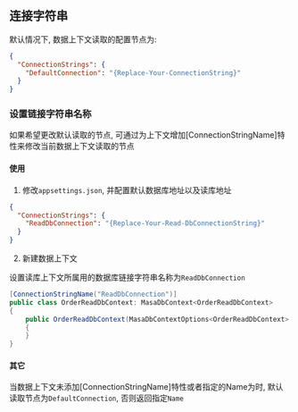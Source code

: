 ﻿## 连接字符串

默认情况下, 数据上下文读取的配置节点为:

``` appsettings.json
{
  "ConnectionStrings": {
    "DefaultConnection": "{Replace-Your-ConnectionString}"
  }
}
```
### 设置链接字符串名称

如果希望更改默认读取的节点, 可通过为上下文增加[ConnectionStringName]特性来修改当前数据上下文读取的节点

#### 使用

1. 修改`appsettings.json`, 并配置默认数据库地址以及读库地址

``` appsettings.json
{
  "ConnectionStrings": {
    "ReadDbConnection": "{Replace-Your-Read-DbConnectionString}"
  }
}
```

2. 新建数据上下文

设置读库上下文所属用的数据库链接字符串名称为`ReadDbConnection`

```csharp
[ConnectionStringName("ReadDbConnection")]
public class OrderReadDbContext: MasaDbContext<OrderReadDbContext>
{
    public OrderReadDbContext(MasaDbContextOptions<OrderReadDbContext> options) : base(options)
    {
    }
}
```

#### 其它 

当数据上下文未添加[ConnectionStringName]特性或者指定的Name为时, 默认读取节点为`DefaultConnection`, 否则返回指定`Name`